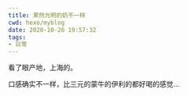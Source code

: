 ```yaml
---
title: 果然光明的奶不一样
cwd: hexo/myblog
date: 2020-10-26 19:57:32
tags:
- 日常
---
```


看了眼产地，上海的。

口感确实不一样，比三元的蒙牛的伊利的都好喝的感觉...

